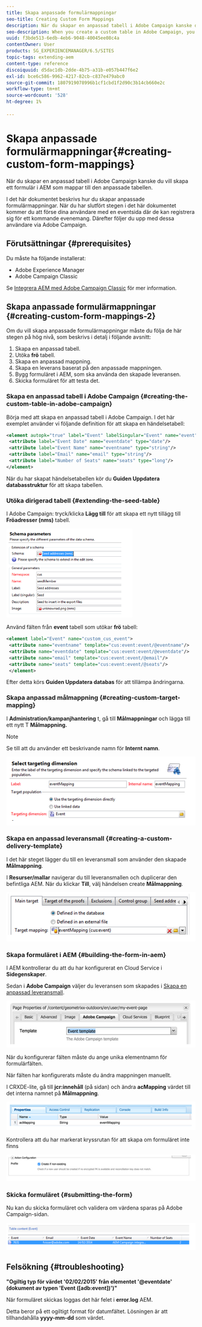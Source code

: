 ```yaml
---
title: Skapa anpassade formulärmappningar
seo-title: Creating Custom Form Mappings
description: När du skapar en anpassad tabell i Adobe Campaign kanske du vill skapa ett formulär i AEM som mappar till den anpassade tabellen
seo-description: When you create a custom table in Adobe Campaign, you may want to build a form in AEM that maps to that custom table
uuid: f3bde513-6edb-4eb6-9048-40045ee08c4a
contentOwner: User
products: SG_EXPERIENCEMANAGER/6.5/SITES
topic-tags: extending-aem
content-type: reference
discoiquuid: d5dac1db-2dde-4b75-a31b-e057b447f6e2
exl-id: bce6c586-9962-4217-82cb-c837e479abc0
source-git-commit: 1807919078996b1cf1cbd1f2d90c3b14cb660e2c
workflow-type: tm+mt
source-wordcount: '528'
ht-degree: 1%

---
```


# Skapa anpassade formulärmappningar{#creating-custom-form-mappings}

När du skapar en anpassad tabell i Adobe Campaign kanske du vill skapa ett formulär i AEM som mappar till den anpassade tabellen.

I det här dokumentet beskrivs hur du skapar anpassade formulärmappningar. När du har slutfört stegen i det här dokumentet kommer du att förse dina användare med en eventsida där de kan registrera sig för ett kommande evenemang. Därefter följer du upp med dessa användare via Adobe Campaign.

## Förutsättningar {#prerequisites}

Du måste ha följande installerat:

* Adobe Experience Manager
* Adobe Campaign Classic

Se [Integrera AEM med Adobe Campaign Classic](/help/sites-administering/campaignonpremise.md) för mer information.

## Skapa anpassade formulärmappningar {#creating-custom-form-mappings-2}

Om du vill skapa anpassade formulärmappningar måste du följa de här stegen på hög nivå, som beskrivs i detalj i följande avsnitt:

1. Skapa en anpassad tabell.
1. Utöka **frö** tabell.
1. Skapa en anpassad mappning.
1. Skapa en leverans baserat på den anpassade mappningen.
1. Bygg formuläret i AEM, som ska använda den skapade leveransen.
1. Skicka formuläret för att testa det.

### Skapa en anpassad tabell i Adobe Campaign {#creating-the-custom-table-in-adobe-campaign}

Börja med att skapa en anpassad tabell i Adobe Campaign. I det här exemplet använder vi följande definition för att skapa en händelsetabell:

```xml
<element autopk="true" label="Event" labelSingular="Event" name="event">
 <attribute label="Event Date" name="eventdate" type="date"/>
 <attribute label="Event Name" name="eventname" type="string"/>
 <attribute label="Email" name="email" type="string"/>
 <attribute label="Number of Seats" name="seats" type="long"/>
</element>
```

När du har skapat händelsetabellen kör du **Guiden Uppdatera databasstruktur** för att skapa tabellen.

### Utöka dirigerad tabell {#extending-the-seed-table}

I Adobe Campaign: tryck/klicka **Lägg till** för att skapa ett nytt tillägg till **Fröadresser (nms)** tabell.

![chlimage_1-194](assets/chlimage_1-194.png)

Använd fälten från **event** tabell som utökar **frö** tabell:

```xml
<element label="Event" name="custom_cus_event">
 <attribute name="eventname" template="cus:event:event/@eventname"/>
 <attribute name="eventdate" template="cus:event:event/@eventdate"/>
 <attribute name="email" template="cus:event:event/@email"/>
 <attribute name="seats" template="cus:event:event/@seats"/>
 </element>
```

Efter detta körs **Guiden Uppdatera databas** för att tillämpa ändringarna.

### Skapa anpassad målmappning {#creating-custom-target-mapping}

I **Administration/kampanjhantering** t, gå till **Målmappningar** och lägga till ett nytt T **Målmappning.**

>[!NOTE]
>
>Se till att du använder ett beskrivande namn för **Internt namn**.

![chlimage_1-195](assets/chlimage_1-195.png)

### Skapa en anpassad leveransmall {#creating-a-custom-delivery-template}

I det här steget lägger du till en leveransmall som använder den skapade **Målmappning**.

I **Resurser/mallar** navigerar du till leveransmallen och duplicerar den befintliga AEM. När du klickar **Till**, välj händelsen create **Målmappning**.

![chlimage_1-196](assets/chlimage_1-196.png)

### Skapa formuläret i AEM {#building-the-form-in-aem}

I AEM kontrollerar du att du har konfigurerat en Cloud Service i **Sidegenskaper**.

Sedan i **Adobe Campaign** väljer du leveransen som skapades i [Skapa en anpassad leveransmall](#creating-a-custom-delivery-template).

![chlimage_1-197](assets/chlimage_1-197.png)

När du konfigurerar fälten måste du ange unika elementnamn för formulärfälten.

När fälten har konfigurerats måste du ändra mappningen manuellt.

I CRXDE-lite, gå till **jcr:innehåll** (på sidan) och ändra **acMapping** värdet till det interna namnet på **Målmappning**.

![chlimage_1-198](assets/chlimage_1-198.png)

Kontrollera att du har markerat kryssrutan för att skapa om formuläret inte finns

![chlimage_1-199](assets/chlimage_1-199.png)

### Skicka formuläret {#submitting-the-form}

Nu kan du skicka formuläret och validera om värdena sparas på Adobe Campaign-sidan.

![chlimage_1-200](assets/chlimage_1-200.png)

## Felsökning {#troubleshooting}

**&quot;Ogiltig typ för värdet &#39;02/02/2015&#39; från elementet &#39;@eventdate&#39; (dokument av typen &#39;Event ([adb:event])&#39;)&quot;**

När formuläret skickas loggas det här felet i **error.log** AEM.

Detta beror på ett ogiltigt format för datumfältet. Lösningen är att tillhandahålla **yyyy-mm-dd** som värdet.
